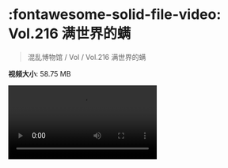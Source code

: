 # :fontawesome-solid-file-video: Vol.216 满世界的螨

> 混乱博物馆 / Vol / Vol.216 满世界的螨

**视频大小**: 58.75 MB

<div class="video"><video src="https://file.hsyhx.top/archive/216.mp4" controls preload>🤔 您的浏览器不支持 video 标签</video></div>
